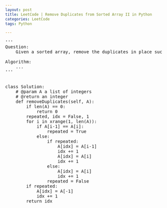 ```yaml
---
layout: post
title: LeetCode | Remove Duplicates from Sorted Array II in Python
categories: LeetCode
tags: Python

---
```

<!-- import js for mathjax -->
<script src="http://cdn.mathjax.org/mathjax/latest/MathJax.js?config=default"></script>
<script type="text/x-mathjax-config">
MathJax.Hub.Config({
tex2jax: {inlineMath: [['$','$'], ['\\(','\\)']]}
});
</script>


<pre>
'''
Question:
    Given a sorted array, remove the duplicates in place such that each element appear only once and return the new length. Do not allocate extra space for another array, you must do this in place with constant memory. What if duplicates are allowed at most twice?

Algorithm:
    ...
'''


class Solution:
    # @param A a list of integers
    # @return an integer
    def removeDuplicates(self, A):
        if len(A) == 0:
            return 0
        repeated, idx = False, 1
        for i in xrange(1, len(A)):
            if A[i-1] == A[i]:
                repeated = True
            else:
                if repeated:
                    A[idx] = A[i-1]
                    idx += 1
                    A[idx] = A[i]
                    idx += 1
                else:
                    A[idx] = A[i]
                    idx += 1
                repeated = False
        if repeated:
            A[idx] = A[-1]
            idx += 1
        return idx
</pre>
